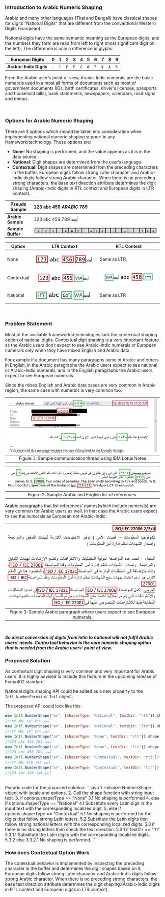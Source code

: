 
### Introduction to Arabic Numeric Shaping

Arabic and many other languages (Thai and Bengali) have classical shapes for digits “National Digits” that are different from the conventional Western Digits (European).

National digits have the same semantic meaning as the European digits, and the numbers they form are read from left to right (most significant digit on the left). The difference is only a difference in glyphs.

| European Digits | 0 | 1 | 2 | 3 | 4 | 5 | 6 | 7 | 8 | 9 |
| --------------- |----|---|---|---|---|---|---|---|---|---|
| **Arabic-Indic Digits** | ٠ |	١ |	٢ |	٣ |	٤ |	٥ |	٦ |	٧ |	٨ |	٩ |


From the Arabic user's point of view, Arabic-Indic numerals are the basic numerals used in almost all forms of documents such as most of government documents (IDs, birth certificates, driver's licenses, passports and household bills), bank statements, newspapers, calendars, road signs and menus.

<br>

### Options for Arabic Numeric Shaping

There are 3 options which should be taken into consideration when implementing national numeric shaping support in any framework/technology. These options are:

- **None**: No shaping is performed, and the value appears as it is in the data source.
- **National**: Digit shapes are determined from the user’s language.
- **Contextual**: Digit shapes are determined from the preceding characters in the buffer. European digits follow strong Latin character and Arabic-Indic digits follow strong Arabic character.
When there is no preceding strong characters, the base text direction attribute determines the digit shaping.(Arabic-Indic digits in RTL context and European digits in LTR context).


|**Pseudo Sample** | 123 abc 456 *ARABIC* 789 |
| -----------------|:-------------------------|
|**Arabic Sample** | 123 abc 456 أبجد 789|
|**Sample Buffer** |![sample buffer](./images/buff.png)|

| Option | LTR Context | RTL Context |
| ------------ |----------|----------|
| None | ![](./images/01.png) | Same as LTR. |
| Contextual | ![](./images/02.png) | ![](./images/03.png) |
| National | ![](./images/04.png) | Same as LTR |
<br>

### Problem Statement

Most of the available frameworks/technologies lack the contextual shaping option of national digits. Contextual digit shaping is a very important feature as the Arabic users don’t expect to see Arabic-Indic numerals or European numerals only when they have mixed English and Arabic data. 

For example if a document has many paragraphs some in Arabic and others in English, in the Arabic paragraphs the Arabic users expect to see national or Arabic-Indic numerals, and in the English paragraphs the Arabic users expect to see European numerals.

Since the mixed English and Arabic data cases are very common in Arabic region, the same case with numerals is very common too.

| ![Figure 1](./images/fig1.png) |
|:--------------------------------:|
|Figure 1: Sample communication thread using IBM Lotus Notes|

|![Figure 2](./images/fig2.png)|
|:----------------------------:|
|Figure 2: Sample Arabic and English list of references.|

Arabic paragraphs that list references’ names(which include numerals) are very common for Arabic users as well. In that case the Arabic users expect to see the numerals as European not Arabic-Indic.

|![Figure 3](./images/fig3.png)|
|:----------------------------:|
|Figure 3: Sample Arabic paragraph where users expect to see European numerals.|
<br>

**_So direct conversion of digits from latin to national will not fulfil Arabic users’ needs.
Contextual behavior is the core numeric shaping option that is needed from the Arabic users’ point of view._**
<br> 

### Proposed Solution

As contextual digit shaping is very common and very important for Arabic users, it is highly advised to include this feature in the upcoming release of Ecma402 standard.

National digits shaping API could be added as a new property to the `Intl.NumberFormat` or `Intl` object.

The proposed API could look like this:

```javascript
new Intl.NumberShape("ar", {shaperType: "National", textDir: "rtl"}).shape("123 abc 456 أبجد 789");
//١٢٣ abc أبجد ٧٨٩ ٤٥٦  
new Intl.NumberShape("ar", {shaperType: "National", textDir: "ltr"}).shape("123 abc 456 أبجد 789");
//١٢٣ abc أبجد ٧٨٩ ٤٥٦  
new Intl.NumberShape("ar", {shaperType: "None", textDir: "rtl"}).shape("123 abc 456 أبجد 789");
//123 abc 456 أبجد 789
new Intl.NumberShape("ar", {shaperType: "None", textDir: "ltr"}).shape("123 abc 456 أبجد 789");
//123 abc 456 أبجد 789
new Intl.NumberShape("ar", {shaperType: "Contextual", textDir: "rtl"}).shape("123 abc 456 أبجد 789");
//١٢٣ abc أبجد ٧٨٩ 456
new Intl.NumberShape("ar", {shaperType: "Contextual", textDir: "ltr"}).shape("123 abc 456 أبجد 789");
//123 abc أبجد ٧٨٩ 456
```
<br>
Pseudo code for the proposed solution:
```java
 1. Initialize NumberShape object with locale and options.
 2. Call the shape function with string input text. 
 3. if options.shaperType == "None"
   3.1 No shaping is performed
 4. else if options.shaperType == "National"
   4.1 Substitute every Latin digit in the input text with the corresponding localized digit.
 5. else if options.shaperType == "Contextual"
   5.1 No shaping is performed for the digits that follow strong Latin letters.
   5.2 Substitute the Latin digits that follow strong national letters with the corresponding localized digits.
   5.3 if there is no strong letters then check the text direction.
     5.3.1 if textDir == "rtl"
       5.3.1.1 Substitute the Latin digits with the corresponding localized digits.
	 5.3.2 else 
	   3.3.2.1 No shaping is performed.
```


### How does Contextual Option Work

The contextual behavior is implemented by inspecting the preceding character in the buffer and determines the digit shapes based on it. European digits follow strong Latin character and Arabic-Indic digits follow strong Arabic character.
When there is no preceding strong characters, the base text direction attribute determines the digit shaping.(Arabic-Indic digits in RTL context and European digits in LTR context).
